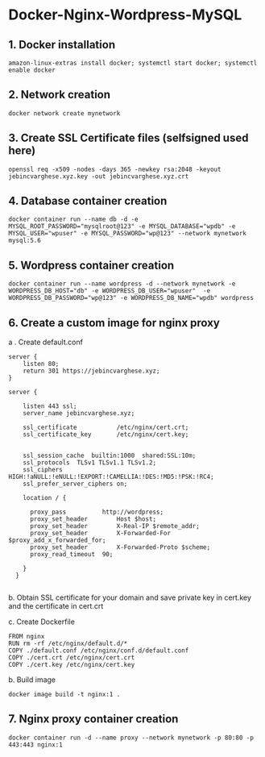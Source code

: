 # Docker-Nginx-Wordpress-MySQL


## 1. Docker installation

```
amazon-linux-extras install docker; systemctl start docker; systemctl enable docker
```

## 2. Network creation

```
docker network create mynetwork
```
## 3. Create SSL Certificate files (selfsigned used here)
```
openssl req -x509 -nodes -days 365 -newkey rsa:2048 -keyout jebincvarghese.xyz.key -out jebincvarghese.xyz.crt
```
## 4. Database container creation

```
docker container run --name db -d -e MYSQL_ROOT_PASSWORD="mysqlroot@123" -e MYSQL_DATABASE="wpdb" -e MYSQL_USER="wpuser" -e MYSQL_PASSWORD="wp@123" --network mynetwork mysql:5.6
```

## 5. Wordpress container creation

```
docker container run --name wordpress -d --network mynetwork -e WORDPRESS_DB_HOST="db" -e WORDPRESS_DB_USER="wpuser"  -e WORDPRESS_DB_PASSWORD="wp@123" -e WORDPRESS_DB_NAME="wpdb" wordpress
```

## 6. Create a custom image for nginx proxy

 a . Create default.conf

```
server {
    listen 80;
    return 301 https://jebincvarghese.xyz;
}

server {

    listen 443 ssl;
    server_name jebincvarghese.xyz;

    ssl_certificate           /etc/nginx/cert.crt;
    ssl_certificate_key       /etc/nginx/cert.key;


    ssl_session_cache  builtin:1000  shared:SSL:10m;
    ssl_protocols  TLSv1 TLSv1.1 TLSv1.2;
    ssl_ciphers HIGH:!aNULL:!eNULL:!EXPORT:!CAMELLIA:!DES:!MD5:!PSK:!RC4;
    ssl_prefer_server_ciphers on;

    location / {
	
	  proxy_pass          http://wordpress;
      proxy_set_header        Host $host;
      proxy_set_header        X-Real-IP $remote_addr;
      proxy_set_header        X-Forwarded-For $proxy_add_x_forwarded_for;
      proxy_set_header        X-Forwarded-Proto $scheme;
      proxy_read_timeout  90;

    }
  }
  
  ```
b. Obtain SSL certificate for your domain and save private key in cert.key and the certificate in cert.crt

c. Create Dockerfile

```
FROM nginx
RUN rm -rf /etc/nginx/default.d/*
COPY ./default.conf /etc/nginx/conf.d/default.conf
COPY ./cert.crt /etc/nginx/cert.crt
COPY ./cert.key /etc/nginx/cert.key
```


b. Build image 

```
docker image build -t nginx:1 .
```


## 7. Nginx proxy container creation

```
docker container run -d --name proxy --network mynetwork -p 80:80 -p 443:443 nginx:1
```


